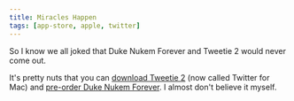 ```yaml
---
title: Miracles Happen
tags: [app-store, apple, twitter]
---
```


So I know we all joked that Duke Nukem Forever and Tweetie 2 would never come out.

It's pretty nuts that you can [download Tweetie 2](http://itunes.apple.com/us/app/twitter/id409789998?mt=12) (now called Twitter for Mac) and [pre-order Duke Nukem Forever](http://www.amazon.com/gp/product/B002I0HAC6?ie=UTF8&tag=samsoffescom-20&linkCode=as2&camp=1789&creative=9325&creativeASIN=B002I0HAC6). I almost don't believe it myself.
